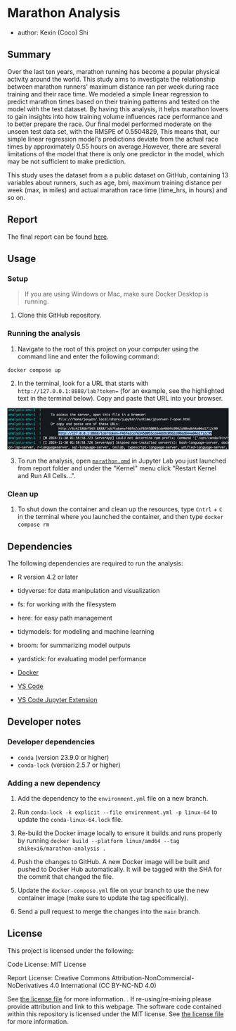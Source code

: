 # Marathon Analysis

- author: Kexin (Coco) Shi

## Summary

Over the last ten years, marathon running has become a popular physical activity around the world. This study aims to investigate the relationship between marathon runners' maximum distance ran per week during race training and their race time. We modeled a simple linear regression to predict marathon times based on their training patterns and tested on the model with the test dataset. By having this analysis, it helps marathon lovers to gain insights into how training volume influences race performance and to better prepare the race. Our final model performed moderate on the unseen test data set, with the RMSPE of 0.5504829, This means that, our simple linear regression model's predictions deviate from the actual race times by approximately 0.55 hours on average.However, there are several limitations of the model that there is only one predictor in the model, which may be not sufficient to make prediction.

This study uses the dataset from a a public dataset on GitHub, containing 13 variables about runners, such as age, bmi, maximum training distance per week (max, in miles) and actual marathon race time (time_hrs, in hours) and so on.

## Report

The final report can be found
[here](https://github.com/shikexi6/marathon-analysis/blob/main/marathon_analysis.qmd).


## Usage

### Setup

> If you are using Windows or Mac, make sure Docker Desktop is running.

1. Clone this GitHub repository.

### Running the analysis

1. Navigate to the root of this project on your computer using the
   command line and enter the following command:

``` 
docker compose up
```

2. In the terminal, look for a URL that starts with 
`http://127.0.0.1:8888/lab?token=` 
(for an example, see the highlighted text in the terminal below). 
Copy and paste that URL into your browser.

![jupyter-container-web-app-launch-url](./img/jupyter-container-web-app-launch-url.png)

3. To run the analysis,
open [`marathon.qmd`](https://github.com/shikexi6/marathon-analysis/blob/main/marathon_analysis.qmd) in Jupyter Lab you just launched from report folder
and under the "Kernel" menu click "Restart Kernel and Run All Cells...".

### Clean up

1. To shut down the container and clean up the resources, 
type `Cntrl` + `C` in the terminal
where you launched the container, and then type `docker compose rm`

## Dependencies

The following dependencies are required to run the analysis:

- R version 4.2 or later

- tidyverse: for data manipulation and visualization

- fs: for working with the filesystem

- here: for easy path management

- tidymodels: for modeling and machine learning

- broom: for summarizing model outputs

- yardstick: for evaluating model performance

- [Docker](https://www.docker.com/) 

- [VS Code](https://code.visualstudio.com/download)

- [VS Code Jupyter Extension](https://marketplace.visualstudio.com/items?itemName=ms-toolsai.jupyter)

## Developer notes

### Developer dependencies
- `conda` (version 23.9.0 or higher)
- `conda-lock` (version 2.5.7 or higher)

### Adding a new dependency

1. Add the dependency to the `environment.yml` file on a new branch.

2. Run `conda-lock -k explicit --file environment.yml -p linux-64` to update the `conda-linux-64.lock` file.

2. Re-build the Docker image locally to ensure it builds and runs properly by running `docker build --platform linux/amd64 --tag shikexi6/marathon-analysis .`

3. Push the changes to GitHub. A new Docker
   image will be built and pushed to Docker Hub automatically.
   It will be tagged with the SHA for the commit that changed the file.

4. Update the `docker-compose.yml` file on your branch to use the new
   container image (make sure to update the tag specifically).

5. Send a pull request to merge the changes into the `main` branch. 

## License

This project is licensed under the following:

Code License: MIT License

Report License: Creative Commons Attribution-NonCommercial-NoDerivatives 4.0 International (CC BY-NC-ND 4.0)

See [the license file](LICENSE.md) for more information. . If
re-using/re-mixing please provide attribution and link to this webpage.
The software code contained within this repository is licensed under the
MIT license. See [the license file](LICENSE.md) for more information.
